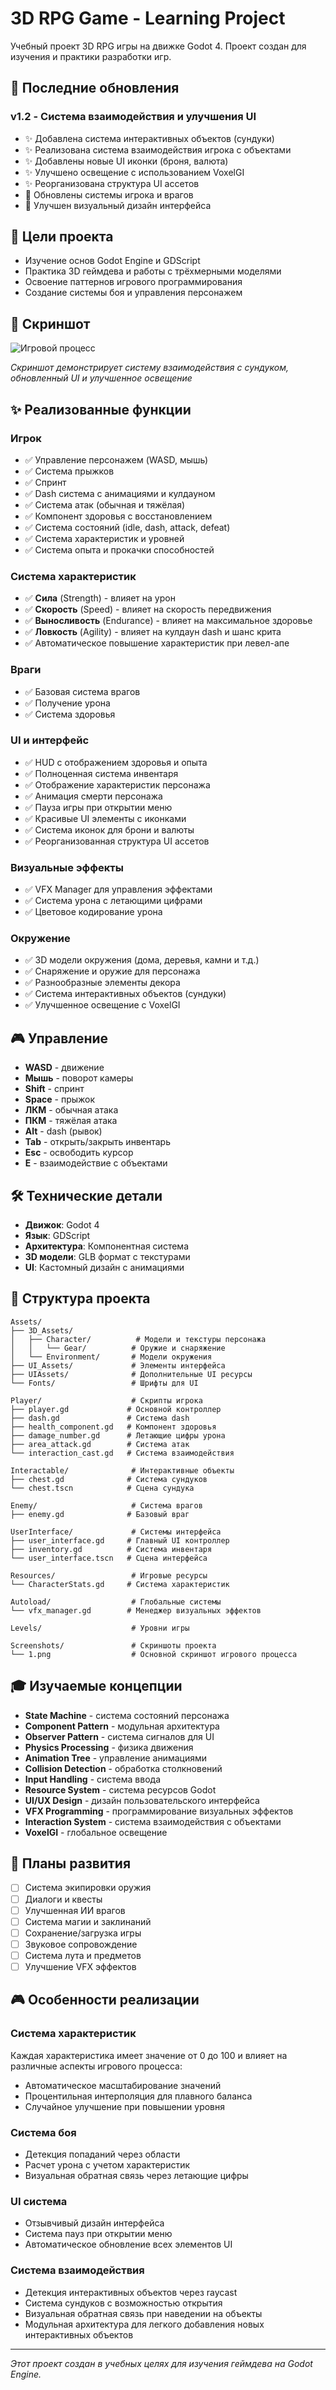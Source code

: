 # 3D RPG Game - Learning Project

Учебный проект 3D RPG игры на движке Godot 4. Проект создан для изучения и практики разработки игр.

## 📝 Последние обновления

### v1.2 - Система взаимодействия и улучшения UI
- ✨ Добавлена система интерактивных объектов (сундуки)
- ✨ Реализована система взаимодействия игрока с объектами
- ✨ Добавлены новые UI иконки (броня, валюта)
- ✨ Улучшено освещение с использованием VoxelGI
- ✨ Реорганизована структура UI ассетов
- 🔧 Обновлены системы игрока и врагов
- 🎨 Улучшен визуальный дизайн интерфейса

## 🎯 Цели проекта

- Изучение основ Godot Engine и GDScript
- Практика 3D геймдева и работы с трёхмерными моделями
- Освоение паттернов игрового программирования
- Создание системы боя и управления персонажем

## 📸 Скриншот

![Игровой процесс](Screenshots/1.png)

*Скриншот демонстрирует систему взаимодействия с сундуком, обновленный UI и улучшенное освещение*

## ✨ Реализованные функции

### Игрок
- ✅ Управление персонажем (WASD, мышь)
- ✅ Система прыжков
- ✅ Спринт
- ✅ Dash система с анимациями и кулдауном
- ✅ Система атак (обычная и тяжёлая)
- ✅ Компонент здоровья с восстановлением
- ✅ Система состояний (idle, dash, attack, defeat)
- ✅ Система характеристик и уровней
- ✅ Система опыта и прокачки способностей

### Система характеристик
- ✅ **Сила** (Strength) - влияет на урон
- ✅ **Скорость** (Speed) - влияет на скорость передвижения
- ✅ **Выносливость** (Endurance) - влияет на максимальное здоровье
- ✅ **Ловкость** (Agility) - влияет на кулдаун dash и шанс крита
- ✅ Автоматическое повышение характеристик при левел-апе

### Враги
- ✅ Базовая система врагов
- ✅ Получение урона
- ✅ Система здоровья

### UI и интерфейс
- ✅ HUD с отображением здоровья и опыта
- ✅ Полноценная система инвентаря
- ✅ Отображение характеристик персонажа
- ✅ Анимация смерти персонажа
- ✅ Пауза игры при открытии меню
- ✅ Красивые UI элементы с иконками
- ✅ Система иконок для брони и валюты
- ✅ Реорганизованная структура UI ассетов

### Визуальные эффекты
- ✅ VFX Manager для управления эффектами
- ✅ Система урона с летающими цифрами
- ✅ Цветовое кодирование урона

### Окружение
- ✅ 3D модели окружения (дома, деревья, камни и т.д.)
- ✅ Снаряжение и оружие для персонажа
- ✅ Разнообразные элементы декора
- ✅ Система интерактивных объектов (сундуки)
- ✅ Улучшенное освещение с VoxelGI

## 🎮 Управление

- **WASD** - движение
- **Мышь** - поворот камеры
- **Shift** - спринт
- **Space** - прыжок
- **ЛКМ** - обычная атака
- **ПКМ** - тяжёлая атака
- **Alt** - dash (рывок)
- **Tab** - открыть/закрыть инвентарь
- **Esc** - освободить курсор
- **E** - взаимодействие с объектами

## 🛠 Технические детали

- **Движок**: Godot 4
- **Язык**: GDScript
- **Архитектура**: Компонентная система
- **3D модели**: GLB формат с текстурами
- **UI**: Кастомный дизайн с анимациями

## 📁 Структура проекта

```
Assets/
├── 3D_Assets/
│   ├── Character/          # Модели и текстуры персонажа
│   │   └── Gear/          # Оружие и снаряжение
│   └── Environment/       # Модели окружения
├── UI_Assets/             # Элементы интерфейса
├── UIAssets/              # Дополнительные UI ресурсы
└── Fonts/                 # Шрифты для UI

Player/                    # Скрипты игрока
├── player.gd             # Основной контроллер
├── dash.gd               # Система dash
├── health_component.gd   # Компонент здоровья
├── damage_number.gd      # Летающие цифры урона
├── area_attack.gd        # Система атак
└── interaction_cast.gd   # Система взаимодействия

Interactable/              # Интерактивные объекты
├── chest.gd              # Система сундуков
└── chest.tscn            # Сцена сундука

Enemy/                     # Система врагов
├── enemy.gd              # Базовый враг

UserInterface/             # Системы интерфейса
├── user_interface.gd     # Главный UI контроллер
├── inventory.gd          # Система инвентаря
└── user_interface.tscn   # Сцена интерфейса

Resources/                 # Игровые ресурсы
└── CharacterStats.gd     # Система характеристик

Autoload/                  # Глобальные системы
└── vfx_manager.gd        # Менеджер визуальных эффектов

Levels/                    # Уровни игры

Screenshots/               # Скриншоты проекта
└── 1.png                  # Основной скриншот игрового процесса
```

## 🎓 Изучаемые концепции

- **State Machine** - система состояний персонажа
- **Component Pattern** - модульная архитектура
- **Observer Pattern** - система сигналов для UI
- **Physics Processing** - физика движения
- **Animation Tree** - управление анимациями
- **Collision Detection** - обработка столкновений
- **Input Handling** - система ввода
- **Resource System** - система ресурсов Godot
- **UI/UX Design** - дизайн пользовательского интерфейса
- **VFX Programming** - программирование визуальных эффектов
- **Interaction System** - система взаимодействия с объектами
- **VoxelGI** - глобальное освещение

## 🚀 Планы развития

- [ ] Система экипировки оружия
- [ ] Диалоги и квесты
- [ ] Улучшенная ИИ врагов
- [ ] Система магии и заклинаний
- [ ] Сохранение/загрузка игры
- [ ] Звуковое сопровождение
- [ ] Система лута и предметов
- [ ] Улучшение VFX эффектов

## 🎮 Особенности реализации

### Система характеристик
Каждая характеристика имеет значение от 0 до 100 и влияет на различные аспекты игрового процесса:
- Автоматическое масштабирование значений
- Процентильная интерполяция для плавного баланса
- Случайное улучшение при повышении уровня

### Система боя
- Детекция попаданий через области
- Расчет урона с учетом характеристик
- Визуальная обратная связь через летающие цифры

### UI система
- Отзывчивый дизайн интерфейса
- Система пауз при открытии меню
- Автоматическое обновление всех элементов UI

### Система взаимодействия
- Детекция интерактивных объектов через raycast
- Система сундуков с возможностью открытия
- Визуальная обратная связь при наведении на объекты
- Модульная архитектура для легкого добавления новых интерактивных объектов

---

*Этот проект создан в учебных целях для изучения геймдева на Godot Engine.* 
